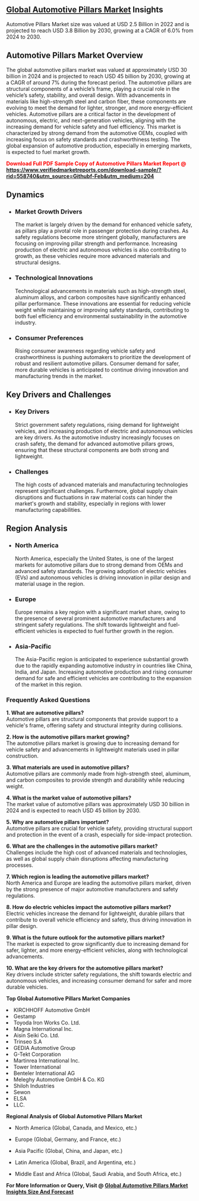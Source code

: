 <h2><a href="https://www.verifiedmarketreports.com/download-sample/?rid=558740&amp;utm_source=Githubf&amp;utm_medium=204" target="_blank">Global Automotive Pillars Market</a> Insights</h2><p>Automotive Pillars Market size was valued at USD 2.5 Billion in 2022 and is projected to reach USD 3.8 Billion by 2030, growing at a CAGR of 6.0% from 2024 to 2030.</p><p> <h2>Automotive Pillars Market Overview</h2> <p>The global automotive pillars market was valued at approximately USD 30 billion in 2024 and is projected to reach USD 45 billion by 2030, growing at a CAGR of around 7% during the forecast period. The automotive pillars are structural components of a vehicle’s frame, playing a crucial role in the vehicle’s safety, stability, and overall design. With advancements in materials like high-strength steel and carbon fiber, these components are evolving to meet the demand for lighter, stronger, and more energy-efficient vehicles. Automotive pillars are a critical factor in the development of autonomous, electric, and next-generation vehicles, aligning with the increasing demand for vehicle safety and fuel efficiency. This market is characterized by strong demand from the automotive OEMs, coupled with increasing focus on safety standards and crashworthiness testing. The global expansion of automotive production, especially in emerging markets, is expected to fuel market growth. <p><strong><p><span class=""><span style="color: #ff0000;"><strong>Download Full PDF Sample Copy of Automotive Pillars Market Report</strong> @ </span><a href="https://www.verifiedmarketreports.com/download-sample/?rid=558740&amp;utm_source=Githubf-Feb&amp;utm_medium=204" target="_blank">https://www.verifiedmarketreports.com/download-sample/?rid=558740&amp;utm_source=Githubf-Feb&amp;utm_medium=204</a></span></p></strong></p> <h2>Dynamics</h2> <ul> <li><h3>Market Growth Drivers</h3> <p>The market is largely driven by the demand for enhanced vehicle safety, as pillars play a pivotal role in passenger protection during crashes. As safety regulations become more stringent globally, manufacturers are focusing on improving pillar strength and performance. Increasing production of electric and autonomous vehicles is also contributing to growth, as these vehicles require more advanced materials and structural designs.</p> </li> <li><h3>Technological Innovations</h3> <p>Technological advancements in materials such as high-strength steel, aluminum alloys, and carbon composites have significantly enhanced pillar performance. These innovations are essential for reducing vehicle weight while maintaining or improving safety standards, contributing to both fuel efficiency and environmental sustainability in the automotive industry.</p> </li> <li><h3>Consumer Preferences</h3> <p>Rising consumer awareness regarding vehicle safety and crashworthiness is pushing automakers to prioritize the development of robust and resilient automotive pillars. Consumer demand for safer, more durable vehicles is anticipated to continue driving innovation and manufacturing trends in the market.</p> </li> </ul> <h2>Key Drivers and Challenges</h2> <ul> <li><h3>Key Drivers</h3> <p>Strict government safety regulations, rising demand for lightweight vehicles, and increasing production of electric and autonomous vehicles are key drivers. As the automotive industry increasingly focuses on crash safety, the demand for advanced automotive pillars grows, ensuring that these structural components are both strong and lightweight.</p> </li> <li><h3>Challenges</h3> <p>The high costs of advanced materials and manufacturing technologies represent significant challenges. Furthermore, global supply chain disruptions and fluctuations in raw material costs can hinder the market's growth and stability, especially in regions with lower manufacturing capabilities.</p> </li> </ul> <h2>Region Analysis</h2> <ul> <li><h3>North America</h3> <p>North America, especially the United States, is one of the largest markets for automotive pillars due to strong demand from OEMs and advanced safety standards. The growing adoption of electric vehicles (EVs) and autonomous vehicles is driving innovation in pillar design and material usage in the region.</p> </li> <li><h3>Europe</h3> <p>Europe remains a key region with a significant market share, owing to the presence of several prominent automotive manufacturers and stringent safety regulations. The shift towards lightweight and fuel-efficient vehicles is expected to fuel further growth in the region.</p> </li> <li><h3>Asia-Pacific</h3> <p>The Asia-Pacific region is anticipated to experience substantial growth due to the rapidly expanding automotive industry in countries like China, India, and Japan. Increasing automotive production and rising consumer demand for safe and efficient vehicles are contributing to the expansion of the market in this region.</p> </li> </ul> <h3>Frequently Asked Questions</h3> <p><strong>1. What are automotive pillars?</strong><br/>Automotive pillars are structural components that provide support to a vehicle's frame, offering safety and structural integrity during collisions.</p> <p><strong>2. How is the automotive pillars market growing?</strong><br/>The automotive pillars market is growing due to increasing demand for vehicle safety and advancements in lightweight materials used in pillar construction.</p> <p><strong>3. What materials are used in automotive pillars?</strong><br/>Automotive pillars are commonly made from high-strength steel, aluminum, and carbon composites to provide strength and durability while reducing weight.</p> <p><strong>4. What is the market value of automotive pillars?</strong><br/>The market value of automotive pillars was approximately USD 30 billion in 2024 and is expected to reach USD 45 billion by 2030.</p> <p><strong>5. Why are automotive pillars important?</strong><br/>Automotive pillars are crucial for vehicle safety, providing structural support and protection in the event of a crash, especially for side-impact protection.</p> <p><strong>6. What are the challenges in the automotive pillars market?</strong><br/>Challenges include the high cost of advanced materials and technologies, as well as global supply chain disruptions affecting manufacturing processes.</p> <p><strong>7. Which region is leading the automotive pillars market?</strong><br/>North America and Europe are leading the automotive pillars market, driven by the strong presence of major automotive manufacturers and safety regulations.</p> <p><strong>8. How do electric vehicles impact the automotive pillars market?</strong><br/>Electric vehicles increase the demand for lightweight, durable pillars that contribute to overall vehicle efficiency and safety, thus driving innovation in pillar design.</p> <p><strong>9. What is the future outlook for the automotive pillars market?</strong><br/>The market is expected to grow significantly due to increasing demand for safer, lighter, and more energy-efficient vehicles, along with technological advancements.</p> <p><strong>10. What are the key drivers for the automotive pillars market?</strong><br/>Key drivers include stricter safety regulations, the shift towards electric and autonomous vehicles, and increasing consumer demand for safer and more durable vehicles.</p> </p><p><strong>Top Global Automotive Pillars Market Companies</strong></p><div data-test-id=""><p><li>KIRCHHOFF Automotive GmbH</li><li> Gestamp</li><li> Toyoda Iron Works Co. Ltd.</li><li> Magna International Inc.</li><li> Aisin Seiki Co. Ltd.</li><li> Trinseo S.A</li><li> GEDIA Automotive Group</li><li> G-Tekt Corporation</li><li> Martinrea International Inc.</li><li> Tower International</li><li> Benteler International AG</li><li> Meleghy Automotive GmbH & Co. KG</li><li> Shiloh Industries</li><li> Sewon</li><li> ELSA</li><li> LLC.</li></p><div><strong>Regional Analysis of&nbsp;Global Automotive Pillars Market</strong></div><ul><li dir="ltr"><p dir="ltr">North America&nbsp;(Global, Canada, and Mexico, etc.)</p></li><li dir="ltr"><p dir="ltr">Europe (Global, Germany, and France, etc.)</p></li><li dir="ltr"><p dir="ltr">Asia Pacific&nbsp;(Global, China, and Japan, etc.)</p></li><li dir="ltr"><p dir="ltr">Latin America&nbsp;(Global, Brazil, and Argentina, etc.)</p></li><li dir="ltr">Middle East and Africa&nbsp;(Global, Saudi Arabia, and South Africa, etc.)</li></ul><p><strong>For More Information or Query, Visit @&nbsp;</strong><strong><a href="https://www.verifiedmarketreports.com/product/automotive-pillars-market-size-and-forecast/?utm_source=Githubf&amp;utm_medium=204" target="_blank">Global Automotive Pillars Market Insights Size And Forecast</a></strong></p></div>
